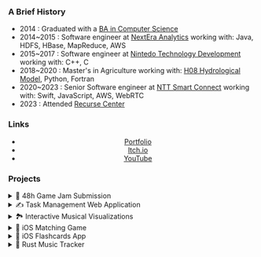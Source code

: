 <html>
  <h3>A Brief History</h3>
  <ul>
    <li>2014      : Graduated with a <a href="https://www.macalester.edu/mscs/" target="_blank" rel="noopener noreferrer">BA in Computer Science</a></li>
    <li>2014~2015 : Software engineer at <a href="https://www.nexteraanalytics.com/products/smart-grid-analytics.html" target="_blank" rel="noopener noreferrer">NextEra Analytics</a> working with: Java, HDFS, HBase, MapReduce, AWS</li>
    <li>2015~2017 : Software engineer at <a href="https://developer.nintendo.com/" target="_blank" rel="noopener noreferrer">Nintedo Technology Development</a> working with: C++, C</li>
    <li>2018~2020 : Master's in Agriculture working with: <a href="https://h08.nies.go.jp/h08/introduction.html" target="_blank" rel="noopener noreferrer">H08 Hydrological Model</a>, Python, Fortran</li>
    <li>2020~2023 : Senior Software engineer at <a href="https://www.nttsmc.com/auscultation/" target="_blank" rel="noopener noreferrer">NTT Smart Connect</a> working with: Swift, JavaScript, AWS, WebRTC</li>
    <li>2023      : Attended <a href="https://www.recurse.com/" target="_blank" rel="noopener noreferrer">Recurse Center</a></li>
  </ul>

  <h3>Links</h3>
  <ul style="margin: auto; text-align: center;">
    <li><a href="https://dvoss.info" target="_blank" rel="noopener noreferrer">Portfolio</a></li>
    <li><a href="https://slypuffin.itch.io/" target="_blank" rel="noopener noreferrer">Itch.io</a></li>
    <li><a href="https://www.youtube.com/@slypuffin" target="_blank" rel="noopener noreferrer">YouTube</a></li>
  </ul>
  </div>

  <h3>Projects</h3>
  <details>
    <summary>👾 48h Game Jam Submission</summary>
    <h4>Chick Chick Go!</h4>
    <img src="https://dvoss.info/chickchick.gif" alt="Chick Chick Go! GIF" /><br />
    <a>Repository</a>
  </details>
  <details>
    <summary>✍️ Task Management Web Application</summary>
    <h4>ShooChoo To-Do</h4>
    <img src="https://dvoss.info/shoochoo.gif" alt="ShooChoo To-Do GIF" /><br />
    <a>Repository</a>
  </details>
  <details>
    <summary>🏞️ Interactive Musical Visualizations</summary>
    <h4>Genkaku</h4>
    <img src="https://dvoss.info/genkaku.gif" alt="Genkaku GIF" /><br />
    <a>Repository</a>
  </details>
  <details>
    <summary>🎯 iOS Matching Game</summary>
    <h4>ShakeDown MatchUp</h4>
    <img src="https://dvoss.info/shakedown.gif" alt="ShakeDown MatchUp GIF" /><br />
    <a>Repository</a>
  </details>
  <details>
    <summary>🧠 iOS Flashcards App</summary>
    <h4>Gyrifier</h4>
    <p align="left">
      <img src="https://github.com/SlyPuffin/gyrifier-ios/blob/main/gyrifier/Media/2023-07-05-gyrifier-screencap-1.gif" alt="Gyrifier GIF" width="172">
      <img src="https://github.com/SlyPuffin/gyrifier-ios/blob/main/gyrifier/Media/2023-07-05-gyrifier-screencap-2.gif" alt="Gyrifier GIF" width="172">
      <img src="https://github.com/SlyPuffin/gyrifier-ios/blob/main/gyrifier/Media/2023-07-05-gyrifier-screencap-3.gif" alt="Gyrifier GIF" width="172">
    </p>
    <a>Repository</a>
  </details>
  <details>
    <summary>🥁 Rust Music Tracker</summary>
    <img src="https://img.youtube.com/vi/bsCMv3787wc/0.jpg" alt="Rust Music Tracker JPG" /><br />
    <a>Repository</a>
  </details>
</html>
